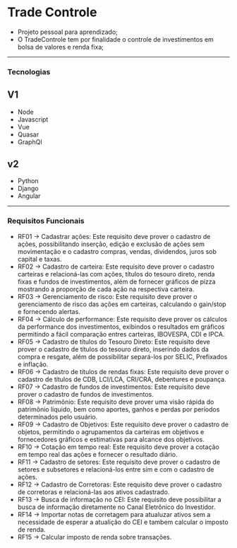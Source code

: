 # Trade Controle

 * Projeto pessoal para aprendizado;
 * O TradeControle tem por finalidade o controle de investimentos em bolsa de valores e renda fixa;
 
 ----------------------------------------------------------------------------------------------------------------

 ### Tecnologias
 ## V1
  - Node
  - Javascript
  - Vue
  - Quasar
  - GraphQl

 ## v2
  - Python
  - Django
  - Angular 

----------------------------------------------------------------------------------------------------


### Requisitos Funcionais
- RF01 -> Cadastrar ações: Este requisito deve prover  o cadastro de ações, possibilitando inserção, edição e exclusão de ações sem movimentação e o cadastro compras, vendas, dividendos, juros sob capital e taxas.
- RF02 -> Cadastro de carteira: Este requisito deve prover o cadastro carteiras  e relacioná-las com ações, títulos do tesouro direto, renda fixas e fundos de investimentos,  além de fornecer gráficos de pizza mostrando a proporção de cada ação na respectiva carteira.
- RF03 -> Gerenciamento de risco: Este requisito deve prover o gerenciamento de risco das ações em carteiras, calculando  o gain/stop  e fornecendo alertas.
- RF04 -> Cálculo de performance: Este requisito deve prover os cálculos da performance dos investimentos, exibindos o resultados em gráficos permitindo a fácil comparação entres carteiras, IBOVESPA, CDI  e IPCA.
- RF05 -> Cadastro de títulos do Tesouro Direto: Este requisito deve prover o cadastro de títulos do tesouro direto, inserindo  dados da compra e resgate, além de possibilitar  separá-los por SELIC, Prefixados e inflação.
- RF06 -> Cadastro de títulos de rendas fixas: Este requisito deve prover o cadastro de títulos de CDB, LCI/LCA, CRI/CRA, debentures e poupança.
- RF07 -> Cadastro de fundos de investimentos: Este requisito deve prover o cadastro de fundos de investimentos.
- RF08 -> Patrimônio: Este requisito deve prover uma visão rápida do patrimônio líquido, bem como aportes, ganhos e perdas por períodos determinados pelo usuário. 
- RF09 -> Cadastro de Objetivos: Este requisito deve prover o cadastro de objetos, permitindo o agrupamentos da carteiras em objetivos e fornecedores gráficos e estimativas para alcance dos objetivos.
- RF10 -> Cotação em tempo real: Este requisito deve prover a cotação em tempo real das ações e fornecer o resultado diário.
- RF11 -> Cadastro de setores: Este requisito deve prover o cadastro de setores e subsetores e relacioná-los entre sim e com o cadastro de ações.
- RF12 -> Cadastro de Corretoras: Este requisito deve prover o cadastro de corretoras e relacioná-las aos ativos cadastrado.
- RF13 -> Busca de informação no CEI: Este requisito deve possibilitar a busca de informação diretamente no Canal Eletrônico do Investidor.
- RF14 -> Importar notas de corretagem para atualuzar ativos sem a necessidade de esperar a atualição do CEI e tambem calcular o imposto de renda.
- RF15 -> Calcular imposto de renda sobre transações.

